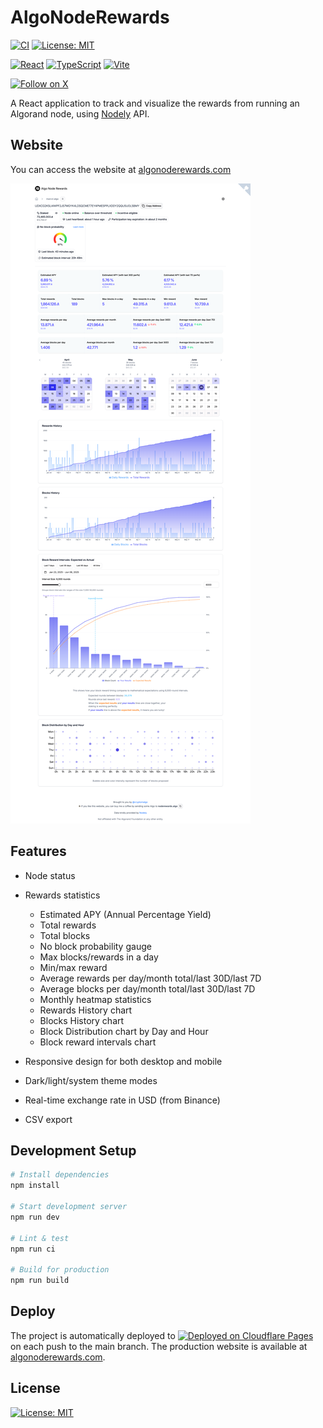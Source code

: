 # AlgoNodeRewards

[![CI](https://github.com/cryptomalgo/algonoderewards/actions/workflows/ci.yml/badge.svg)](https://github.com/cryptomalgo/algonoderewards/actions/workflows/ci.yml)
[![License: MIT](https://img.shields.io/badge/License-MIT-green.svg)](https://opensource.org/licenses/MIT)

[![React](https://img.shields.io/badge/React-20232A?logo=react&logoColor=61DAFB)](https://react.dev/)
[![TypeScript](https://img.shields.io/badge/TypeScript-007ACC?logo=typescript&logoColor=white)](https://www.typescriptlang.org/)
[![Vite](https://img.shields.io/badge/Vite-646CFF?logo=vite&logoColor=white)](https://vitejs.dev/)

[![Follow on X](https://img.shields.io/badge/Follow%20@cryptomalgo-000000?style=flat&logo=x&logoColor=white)](https://x.com/cryptomalgo)

A React application to track and visualize the rewards from running an Algorand node, using [Nodely](https://nodely.io/) API.

## Website

You can access the website at [algonoderewards.com](https://algonoderewards.com)

![app screenshot](screenshot.png)

## Features

- Node status
- Rewards statistics
  - Estimated APY (Annual Percentage Yield)
  - Total rewards
  - Total blocks
  - No block probability gauge
  - Max blocks/rewards in a day
  - Min/max reward
  - Average rewards per day/month total/last 30D/last 7D
  - Average blocks per day/month total/last 30D/last 7D
  - Monthly heatmap statistics
  - Rewards History chart
  - Blocks History chart
  - Block Distribution chart by Day and Hour
  - Block reward intervals chart

- Responsive design for both desktop and mobile
- Dark/light/system theme modes
- Real-time exchange rate in USD (from Binance)
- CSV export

## Development Setup

```bash
# Install dependencies
npm install

# Start development server
npm run dev

# Lint & test
npm run ci

# Build for production
npm run build
```

## Deploy

The project is automatically deployed to [![Deployed on Cloudflare Pages](https://img.shields.io/badge/Cloudflare%20Pages-F38020?style=flat&logo=cloudflare&logoColor=white)](https://pages.cloudflare.com/)
on each push to the main branch. The production website is available at [algonoderewards.com](https://algonoderewards.com).

## License

[![License: MIT](https://img.shields.io/badge/License-MIT-green.svg)](LICENSE)
